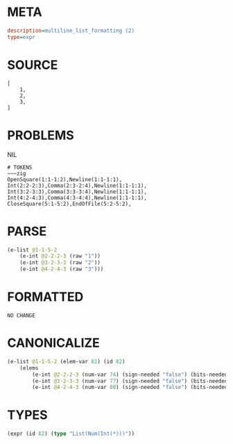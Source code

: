 # META
~~~ini
description=multiline_list_formatting (2)
type=expr
~~~
# SOURCE
~~~roc
[
	1,
	2,
	3,
]
~~~
# PROBLEMS
NIL

~~~
# TOKENS
~~~zig
OpenSquare(1:1-1:2),Newline(1:1-1:1),
Int(2:2-2:3),Comma(2:3-2:4),Newline(1:1-1:1),
Int(3:2-3:3),Comma(3:3-3:4),Newline(1:1-1:1),
Int(4:2-4:3),Comma(4:3-4:4),Newline(1:1-1:1),
CloseSquare(5:1-5:2),EndOfFile(5:2-5:2),
~~~
# PARSE
~~~clojure
(e-list @1-1-5-2
	(e-int @2-2-2-3 (raw "1"))
	(e-int @3-2-3-3 (raw "2"))
	(e-int @4-2-4-3 (raw "3")))
~~~
# FORMATTED
~~~roc
NO CHANGE
~~~
# CANONICALIZE
~~~clojure
(e-list @1-1-5-2 (elem-var 81) (id 82)
	(elems
		(e-int @2-2-2-3 (num-var 74) (sign-needed "false") (bits-needed "7") (value "1"))
		(e-int @3-2-3-3 (num-var 77) (sign-needed "false") (bits-needed "7") (value "2"))
		(e-int @4-2-4-3 (num-var 80) (sign-needed "false") (bits-needed "7") (value "3"))))
~~~
# TYPES
~~~clojure
(expr (id 82) (type "List(Num(Int(*)))"))
~~~